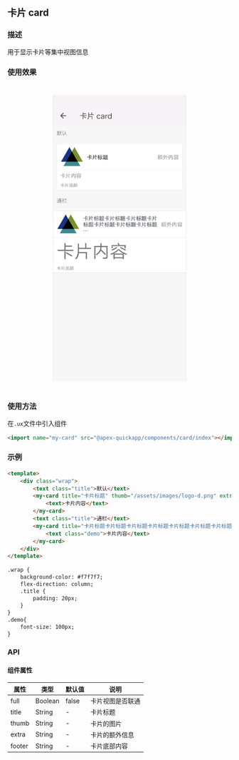 ## 卡片 card

### 描述

用于显示卡片等集中视图信息

### 使用效果

<div style="text-align: center;margin: 40px;"><img src="../assets/card.jpg" style="width:300px" /></div>


### 使用方法

在`.ux`文件中引入组件

```html
<import name="my-card" src="@apex-quickapp/components/card/index"></import>
```

### 示例

```html
<template>
    <div class="wrap">
        <text class="title">默认</text>
        <my-card title="卡片标题" thumb="/assets/images/logo-d.png" extra="额外内容" footer="卡片底部">
            <text>卡片内容</text>
        </my-card>
        <text class="title">通栏</text>
        <my-card title="卡片标题卡片标题卡片标题卡片标题卡片标题卡片标题卡片标题卡片标题" full="true" thumb="/assets/images/logo-d.png" extra="额外内容" footer="卡片底部">
            <text class="demo">卡片内容</text>
        </my-card>
    </div>
</template>
```

```less
.wrap {
    background-color: #f7f7f7;
    flex-direction: column;
    .title {
        padding: 20px;
    }
}
.demo{
    font-size: 100px;
}
```

### API

#### 组件属性

| 属性   | 类型    | 默认值 | 说明             |
| ------ | ------- | ------ | ---------------- |
| full   | Boolean | false  | 卡片视图是否联通 |
| title  | String  | -      | 卡片标题         |
| thumb  | String  | -      | 卡片的图片       |
| extra  | String  | -      | 卡片的额外信息   |
| footer | String  | -      | 卡片底部内容     |